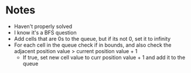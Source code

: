 # Notes

- Haven't properly solved
- I know it's a BFS question
- Add cells that are 0s to the queue, but if its not 0, set it to infinity
- For each cell in the queue check if in bounds, and also check the adjacent position value > current position value + 1
  - If true, set new cell value to curr position value + 1 and add it to the queue
